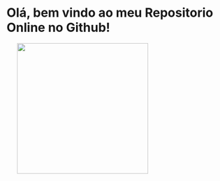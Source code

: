 <div>
     <div>
       <h1>Olá, bem vindo ao meu Repositorio Online no Github!</h1>
       <ul>
            <img width="300" src="https://user-images.githubusercontent.com/62606709/164499696-5c5fd377-ef5c-41b8-9e95-4474940e5bba.gif" />
       </ul>
     </div>
 <div>
